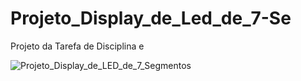 # Projeto_Display_de_Led_de_7-Se
Projeto da Tarefa de Disciplina e 

![Projeto_Display_de_LED_de_7_Segmentos](https://github.com/user-attachments/assets/9eec8055-4d3a-4ee0-8d12-18627fa1eed5)
